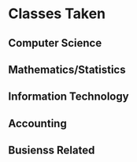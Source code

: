 # Classes Taken

## Computer Science

## Mathematics/Statistics

## Information Technology

## Accounting

## Busienss Related


